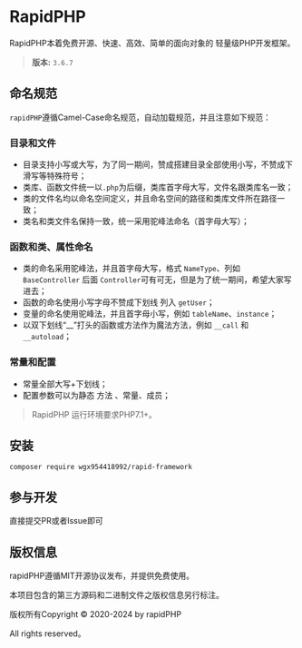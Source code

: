 ﻿RapidPHP
===============

RapidPHP本着免费开源、快速、高效、简单的面向对象的 轻量级PHP开发框架。

>**版本:** `3.6.7`

## 命名规范

`rapidPHP`遵循Camel-Case命名规范，自动加载规范，并且注意如下规范：
### 目录和文件

*   目录支持小写或大写，为了同一期间，赞成搭建目录全部使用小写，不赞成下滑写等特殊符号；
*   类库、函数文件统一以`.php`为后缀，类库首字母大写，文件名跟类库名一致；
*   类的文件名均以命名空间定义，并且命名空间的路径和类库文件所在路径一致；
*   类名和类文件名保持一致，统一采用驼峰法命名（首字母大写）；

### 函数和类、属性命名
*   类的命名采用驼峰法，并且首字母大写，格式 `NameType`、列如 `BaseController` 后面 `Controller`可有可无，但是为了统一期间，希望大家写进去；
*   函数的命名使用小写字母不赞成下划线 列入  `getUser`；
*   变量的命名使用驼峰法，并且首字母小写，例如 `tableName`、`instance`；
*   以双下划线“__”打头的函数或方法作为魔法方法，例如 `__call` 和 `__autoload`；

### 常量和配置
*   常量全部大写+下划线；
*   配置参数可以为静态 方法 、常量、成员；

> RapidPHP 运行环境要求PHP7.1+。

## 安装

~~~
composer require wgx954418992/rapid-framework
~~~

## 参与开发

直接提交PR或者Issue即可

## 版权信息

rapidPHP遵循MIT开源协议发布，并提供免费使用。

本项目包含的第三方源码和二进制文件之版权信息另行标注。

版权所有Copyright © 2020-2024 by rapidPHP

All rights reserved。